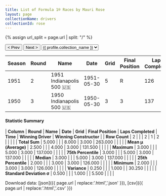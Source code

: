 ```yaml
---
title: List of Formula 1® Races by Mauri Rose
layout: page
collectionName: drivers
collectionId: rose
---
```


{% assign url_split = page.url | split: "/" %}
<div id="collection-navigation">
<button onclick="selector.options[selector.selectedIndex-1].value && (window.location = selector.options[selector.selectedIndex-1].value);">&lt; Prev</button>
<button onclick="selector.options[selector.selectedIndex+1].value && (window.location = selector.options[selector.selectedIndex+1].value);">Next &gt;</button>
<select id="selector" onchange="this.options[this.selectedIndex].value && (window.location = this.options[this.selectedIndex].value);">
  {% for collectionId in site.data[page.collectionName].refs %}
    {% if collectionId == page.collectionId %}
      {% assign selected = "selected" %}
    {% else %}
      {% assign selected = "" %}
    {% endif %}
    {% assign profile = site.data[page.collectionName][collectionId].profile %}
    <option value="/f1/{{ page.collectionName }}/{{ collectionId }}/{{ url_split[4] }}" {{ selected }}>{{ profile.collection_name }}</option>
  {% endfor %}
</select>
</div>

| Season | Round | Name | Date | Grid | Final Position | Laps Completed | Time | Winning Driver | Winning Constructor |
|--|--|--|--|--|--|--|--|--|--|
| 1951 | 2 | 1951 Indianapolis 500 🇺🇸 | 1951-05-30 | 5 | R | 126 |   | Lee Wallard 🇺🇸 | Kurtis Kraft 🇺🇸 |
| 1950 | 3 | 1950 Indianapolis 500 🇺🇸 | 1950-05-30 | 3 | 3 | 137 |   | Johnnie Parsons 🇺🇸 | Kurtis Kraft 🇺🇸 |

#### Statistic Summary

| **Column** | **Round** | **Name** | **Date** | **Grid** | **Final Position** | **Laps Completed** | **Time** | **Winning Driver** | **Winning Constructor** |
| **Row Count** | 2 |  |  | 2 | 1 | 2 |  |  |  |
| **Total Sum** | 5.000 |  |  | 8.000 | 3.000 | 263.000 |  |  |  |
| **Mean μ (Average)** | 2.500 |  |  | 4.000 | 3.000 | 131.500 |  |  |  |
| **Maximum** | 3.000 |  |  | 5.000 | 3.000 | 137.000 |  |  |  |
| **75th Percentile** | 3.000 |  |  | 5.000 | 3.000 | 137.000 |  |  |  |
| **Median** | 3.000 |  |  | 5.000 | 3.000 | 137.000 |  |  |  |
| **25th Percentile** | 2.000 |  |  | 3.000 | 3.000 | 126.000 |  |  |  |
| **Minimum** | 2.000 |  |  | 3.000 | 3.000 | 126.000 |  |  |  |
| **Variance** | 0.250 |  |  | 1.000 |  | 30.250 |  |  |  |
| **Standard Deviation σ** | 0.500 |  |  | 1.000 |  | 5.500 |  |  |  |

Download data: [json]({{ page.url | replace:'.html','.json' }}), [csv]({{ page.url | replace:'.html','.csv' }})
